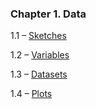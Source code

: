 <h3 class="title">Chapter 1. Data</h3>
<div class="quad-grid">
    <div></div>
    <div>
        <p class="main-text small-text">1.1 – <a href="#/sketches">Sketches</a></p>
        <p class="main-text small-text">1.2 – <a href="#/variables">Variables</a></p>
    </div>
    <div>
    <p class="main-text small-text">1.3 – <a href="#/datasets">Datasets</a></p>
        <p class="main-text small-text">1.4 – <a href="#/plots">Plots</a></p>
    </div>
    <div></div>
</div>
